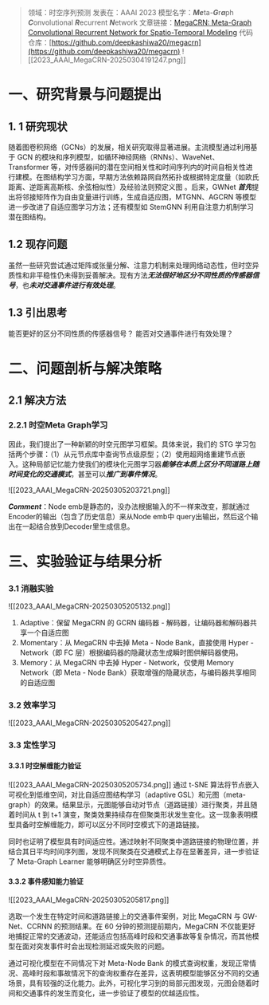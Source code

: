 >领域：时空序列预测
>发表在：AAAI 2023
>模型名字：***Me***ta-***G***r***a***ph ***C***onvolutional ***R***ecurrent ***N***etwork
>文章链接：[MegaCRN: Meta-Graph Convolutional Recurrent Network for Spatio-Temporal Modeling](https://arxiv.org/abs/2212.05989)
>代码仓库：[https://github.com/deepkashiwa20/megacrn](https://github.com/deepkashiwa20/megacrn)
![[2023_AAAI_MegaCRN-20250304191247.png]]
# 一、研究背景与问题提出
## 1. 1 研究现状
随着图卷积网络（GCNs）的发展，相关研究取得显著进展。主流模型通过利用基于 GCN 的模块和序列模型，如循环神经网络（RNNs）、WaveNet、Transformer 等，对传感器间的潜在空间相关性和时间序列内的时间自相关性进行建模。在图结构学习方面，早期方法依赖路网自然拓扑或根据特定度量（如欧氏距离、逆距离高斯核、余弦相似性）及经验法则预定义图 。后来，GWNet ***首先***提出将邻接矩阵作为自由变量进行训练，生成自适应图，MTGNN、AGCRN 等模型进一步改进了自适应图学习方法；还有模型如 StemGNN 利用自注意力机制学习潜在图结构。
## 1.2 现存问题
虽然一些研究尝试通过矩阵或张量分解、注意力机制来处理网络动态性，但时空异质性和非平稳性仍未得到妥善解决。现有方法***无法很好地区分不同性质的传感器信号***，也***未对交通事件进行有效处理***。
## 1.3 引出思考
能否更好的区分不同性质的传感器信号？
能否对交通事件进行有效处理？
# 二、问题剖析与解决策略
## 2.1 解决方法
### 2.2.1 时空Meta Graph学习
因此，我们提出了一种新颖的时空元图学习框架。具体来说，我们的 STG 学习包括两个步骤：（1）从元节点库中查询节点级原型；（2）使用超网络重建节点嵌入。这种局部记忆能力使我们的模块化元图学习器***能够在本质上区分不同道路上随时间变化的交通模式***，甚至可以***推广到事件情况***。

![[2023_AAAI_MegaCRN-20250305203721.png]]

***Comment***：Node emb是静态的，没办法根据输入的不一样来改变，那就通过Encoder的输出（包含了历史信息）来从Node emb中 query出输出，然后这个输出在一起结合放到Decoder里生成信息。

# 三、实验验证与结果分析 
### 3.1 消融实验
![[2023_AAAI_MegaCRN-20250305205132.png]]
1. Adaptive：保留 MegaCRN 的 GCRN 编码器 - 解码器，让编码器和解码器共享一个自适应图
2. Momentary：从 MegaCRN 中去掉 Meta - Node Bank，直接使用 Hyper - Network（即 FC 层）根据编码器的隐藏状态生成瞬时图供解码器使用。
3. Memory：从 MegaCRN 中去掉 Hyper - Network，仅使用 Memory Network（即 Meta - Node Bank）获取增强的隐藏状态，与编码器共享相同的自适应图

### 3.2 效率学习
![[2023_AAAI_MegaCRN-20250305205427.png]]
### 3.3 定性学习
#### 3.3.1 时空解缠能力验证
![[2023_AAAI_MegaCRN-20250305205734.png]]
通过 t-SNE 算法将节点嵌入可视化到低维空间，对比自适应图结构学习（adaptive GSL）和元图（meta-graph）的效果。结果显示，元图能够自动对节点（道路链接）进行聚类，并且随着时间从 t 到 t+1 演变，聚类效果持续存在但聚类形状发生变化。这一现象表明模型具备时空解缠能力，即可以区分不同时空模式下的道路链接。

同时也证明了模型具有时间适应性。通过映射不同聚类中道路链接的物理位置，并结合其日平均时间序列图，发现不同聚类在交通模式上存在显著差异，进一步验证了 Meta-Graph Learner 能够明确区分时空异质性。
#### 3.3.2 事件感知能力验证
![[2023_AAAI_MegaCRN-20250305205817.png]]

选取一个发生在特定时间和道路链接上的交通事件案例，对比 MegaCRN 与 GW-Net、CCRNN 的预测结果。在 60 分钟的预测提前期内，MegaCRN 不仅能更好地捕捉正常的交通波动，还能适应包括高峰时段和交通事故等复杂情况，而其他模型在面对突发事件时会出现检测延迟或失败的问题。

通过可视化模型在不同情况下对 Meta-Node Bank 的模式查询权重，发现正常情况、高峰时段和事故情况下的查询权重存在差异，这表明模型能够区分不同的交通场景，具有较强的泛化能力。此外，可视化学习到的局部元图发现，元图会随着时间和交通事件的发生而变化，进一步验证了模型的优越适应性。

